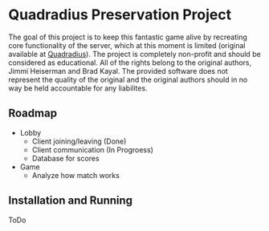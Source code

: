 # Quadradius Preservation Project
The goal of this project is to keep this fantastic game alive by recreating core functionality of the server, which at this moment is limited (original available at [Quadradius](http://classic.quadradius.com)).
The project is completely non-profit and should be considered as educational.
All of the rights belong to the original authors, Jimmi Heiserman and Brad Kayal.
The provided software does not represent the quality of the original and the original authors should in no way be held accountable for any liabilites.

## Roadmap
- Lobby
  - Client joining/leaving (Done)
  - Client communication (In Progroess)
  - Database for scores
- Game
  - Analyze how match works
  
## Installation and Running
ToDo

